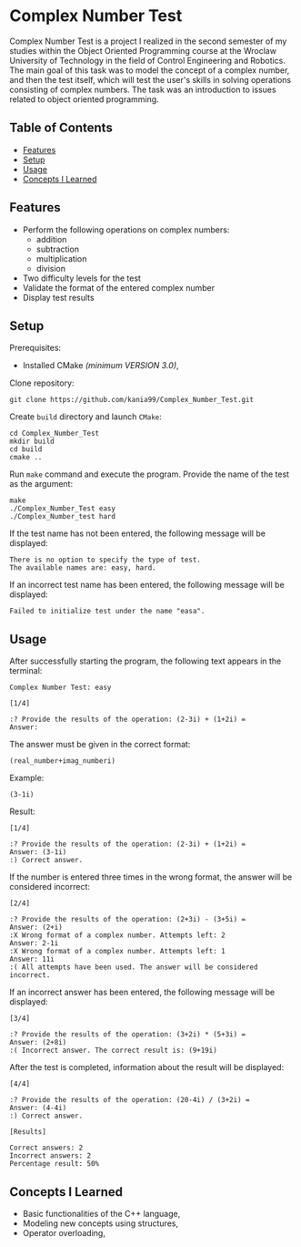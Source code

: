 # Complex Number Test

Complex Number Test is a project I realized in the second semester of my studies within the Object Oriented Programming course at the Wroclaw University of Technology in the field of Control Engineering and Robotics. The main goal of this task was to model the concept of a complex number, and then the test itself, which will test the user's skills in solving operations consisting of complex numbers. The task was an introduction to issues related to object oriented programming.

## Table of Contents
- [Features](#features)
- [Setup](#setup)
- [Usage](#usage)
- [Concepts I Learned](#concepts-i-learned)
  
## Features

- Perform the following operations on complex numbers:
  - addition
  - subtraction
  - multiplication
  - division
- Two difficulty levels for the test
- Validate the format of the entered complex number
- Display test results

## Setup
Prerequisites:
* Installed CMake *(minimum VERSION 3.0)*,

Clone repository:

    git clone https://github.com/kania99/Complex_Number_Test.git

Create `build` directory and launch `CMake`:

    cd Complex_Number_Test
    mkdir build
    cd build
    cmake ..

Run `make` command and execute the program. Provide the name of the test as the argument:

    make
    ./Complex_Number_Test easy
    ./Complex_Number_test hard

If the test name has not been entered, the following message will be displayed:

    There is no option to specify the type of test.
    The available names are: easy, hard.

If an incorrect test name has been entered, the following message will be displayed:

    Failed to initialize test under the name "easa".

## Usage

After successfully starting the program, the following text appears in the terminal:

    Complex Number Test: easy

    [1/4]

    :? Provide the results of the operation: (2-3i) + (1+2i) =
    Answer: 

The answer must be given in the correct format:

    (real_number+imag_numberi)

Example:

    (3-1i)

Result:

    [1/4]

    :? Provide the results of the operation: (2-3i) + (1+2i) =
    Answer: (3-1i)
    :) Correct answer.

If the number is entered three times in the wrong format, the answer will be considered incorrect:

    [2/4]

    :? Provide the results of the operation: (2+3i) - (3+5i) =
    Answer: (2+i)
    :X Wrong format of a complex number. Attempts left: 2
    Answer: 2-1i
    :X Wrong format of a complex number. Attempts left: 1
    Answer: 11i
    :( All attempts have been used. The answer will be considered incorrect.

If an incorrect answer has been entered, the following message will be displayed:

    [3/4]

    :? Provide the results of the operation: (3+2i) * (5+3i) =
    Answer: (2+8i)
    :( Incorrect answer. The correct result is: (9+19i)

After the test is completed, information about the result will be displayed:

    [4/4]

    :? Provide the results of the operation: (20-4i) / (3+2i) =
    Answer: (4-4i)
    :) Correct answer.

    [Results]

    Correct answers: 2
    Incorrect answers: 2
    Percentage result: 50%

## Concepts I Learned

- Basic functionalities of the C++ language,
- Modeling new concepts using structures,
- Operator overloading,
